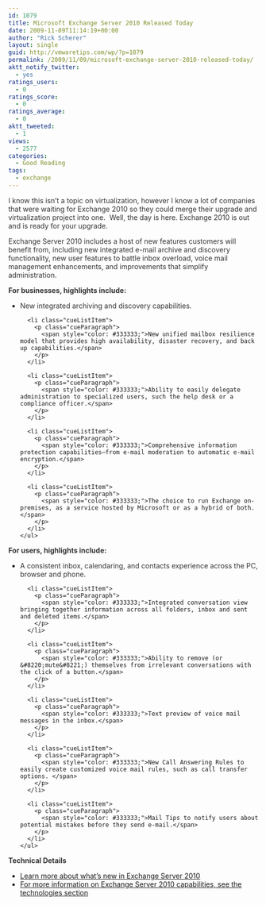```yaml
---
id: 1079
title: Microsoft Exchange Server 2010 Released Today
date: 2009-11-09T11:14:19+00:00
author: "Rick Scherer"
layout: single
guid: http://vmwaretips.com/wp/?p=1079
permalink: /2009/11/09/microsoft-exchange-server-2010-released-today/
aktt_notify_twitter:
  - yes
ratings_users:
  - 0
ratings_score:
  - 0
ratings_average:
  - 0
aktt_tweeted:
  - 1
views:
  - 2577
categories:
  - Good Reading
tags:
  - exchange
---
```

<span style="color: #333333;">I know this isn&#8217;t a topic on virtualization, however I know a lot of companies that were waiting for Exchange 2010 so they could merge their upgrade and virtualization project into one.  Well, the day is here. Exchange 2010 is out and is ready for your upgrade.</span>

<div class="cueSection">
  <p class="cueParagraph">
    <span style="color: #333333;">Exchange Server 2010 includes a host of new features customers will benefit from, including new integrated e-mail archive and discovery functionality, new user features to battle inbox overload, voice mail management enhancements, and improvements that simplify administration. </span>
  </p>
  
  <p class="cueParagraph">
    <strong><span style="color: #333333;">For businesses, highlights include:</span></strong>
  </p>
  
  <div class="cueListContainer">
    <ul class="cueUnorderedList">
      <li class="cueListItem">
        <p class="cueParagraph">
          <span style="color: #333333;">New integrated archiving and discovery capabilities.</span>
        </p>
      </li>
      
      <li class="cueListItem">
        <p class="cueParagraph">
          <span style="color: #333333;">New unified mailbox resilience model that provides high availability, disaster recovery, and back up capabilities.</span>
        </p>
      </li>
      
      <li class="cueListItem">
        <p class="cueParagraph">
          <span style="color: #333333;">Ability to easily delegate administration to specialized users, such the help desk or a compliance officer.</span>
        </p>
      </li>
      
      <li class="cueListItem">
        <p class="cueParagraph">
          <span style="color: #333333;">Comprehensive information protection capabilities—from e-mail moderation to automatic e-mail encryption.</span>
        </p>
      </li>
      
      <li class="cueListItem">
        <p class="cueParagraph">
          <span style="color: #333333;">The choice to run Exchange on-premises, as a service hosted by Microsoft or as a hybrid of both.</span>
        </p>
      </li>
    </ul>
  </div>
  
  <div class="cueSection marginTop15">
    <p class="cueParagraph">
      <strong><span style="color: #333333;">For users, highlights include:</span></strong>
    </p>
  </div>
  
  <div class="cueListContainer">
    <ul class="cueUnorderedList">
      <li class="cueListItem">
        <p class="cueParagraph">
          <span style="color: #333333;">A consistent inbox, calendaring, and contacts experience across the PC, browser and phone.</span>
        </p>
      </li>
      
      <li class="cueListItem">
        <p class="cueParagraph">
          <span style="color: #333333;">Integrated conversation view bringing together information across all folders, inbox and sent and deleted items.</span>
        </p>
      </li>
      
      <li class="cueListItem">
        <p class="cueParagraph">
          <span style="color: #333333;">Ability to remove (or &#8220;mute&#8221;) themselves from irrelevant conversations with the click of a button.</span>
        </p>
      </li>
      
      <li class="cueListItem">
        <p class="cueParagraph">
          <span style="color: #333333;">Text preview of voice mail messages in the inbox.</span>
        </p>
      </li>
      
      <li class="cueListItem">
        <p class="cueParagraph">
          <span style="color: #333333;">New Call Answering Rules to easily create customized voice mail rules, such as call transfer options. </span>
        </p>
      </li>
      
      <li class="cueListItem">
        <p class="cueParagraph">
          <span style="color: #333333;">Mail Tips to notify users about potential mistakes before they send e-mail.</span>
        </p>
      </li>
    </ul>
  </div>
  
  <div class="cueSection marginTop15">
    <p class="cueParagraph">
      <strong><span style="color: #333333;">Technical Details</span></strong>
    </p>
  </div>
  
  <div class="cueListContainer">
    <ul class="cueUnorderedList">
      <li class="cueListItem">
        <a title="Learn more about what’s new in Exchange Server 2010" href="http://technet.microsoft.com/library/dd298136(EXCHG.140).aspx" target="_blank">Learn more about what’s new in Exchange Server 2010</a>
      </li>
      <li class="cueListItem">
        <a title="For more information on Exchange Server 2010 capabilities, see the technologies section" href="http://www.microsoft.com/exchange/2010/en/us/technologies.aspx" target="_blank">For more information on Exchange Server 2010 capabilities, see the technologies section</a>
      </li>
    </ul>
  </div>
</div>